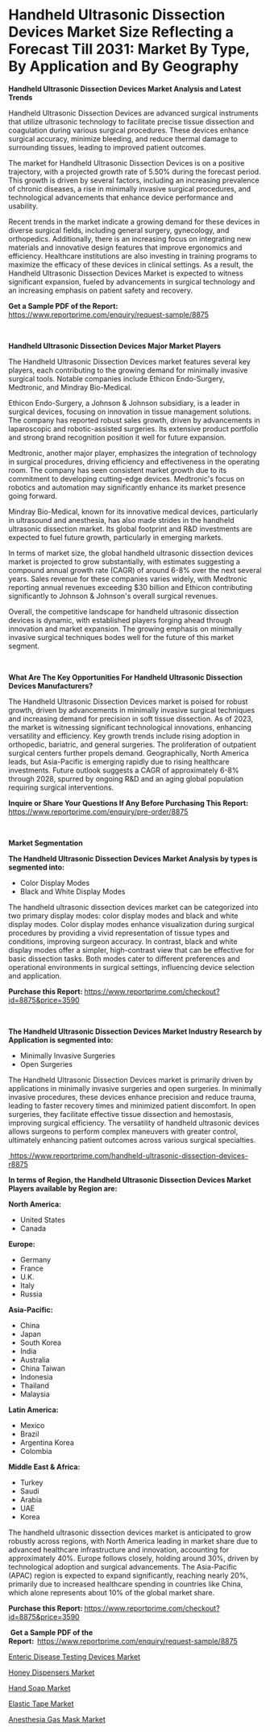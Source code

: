 <p><h1>Handheld Ultrasonic Dissection Devices Market Size Reflecting a Forecast Till 2031: Market By Type, By Application and By Geography</h1></p><p><strong>Handheld Ultrasonic Dissection Devices Market Analysis and Latest Trends</strong></p>
<p><p>Handheld Ultrasonic Dissection Devices are advanced surgical instruments that utilize ultrasonic technology to facilitate precise tissue dissection and coagulation during various surgical procedures. These devices enhance surgical accuracy, minimize bleeding, and reduce thermal damage to surrounding tissues, leading to improved patient outcomes. </p><p>The market for Handheld Ultrasonic Dissection Devices is on a positive trajectory, with a projected growth rate of 5.50% during the forecast period. This growth is driven by several factors, including an increasing prevalence of chronic diseases, a rise in minimally invasive surgical procedures, and technological advancements that enhance device performance and usability. </p><p>Recent trends in the market indicate a growing demand for these devices in diverse surgical fields, including general surgery, gynecology, and orthopedics. Additionally, there is an increasing focus on integrating new materials and innovative design features that improve ergonomics and efficiency. Healthcare institutions are also investing in training programs to maximize the efficacy of these devices in clinical settings. As a result, the Handheld Ultrasonic Dissection Devices Market is expected to witness significant expansion, fueled by advancements in surgical technology and an increasing emphasis on patient safety and recovery.</p></p>
<p><strong>Get a Sample PDF of the Report:&nbsp;</strong> <a href="https://www.reportprime.com/enquiry/request-sample/8875?utm_campaign=40&utm_medium=2&utm_source=Github&utm_content=ia&utm_term=16112024&utm_id=handheld-ultrasonic-dissection-devices">https://www.reportprime.com/enquiry/request-sample/8875</a></p>
<p>&nbsp;</p>
<p><strong>Handheld Ultrasonic Dissection Devices Major Market Players</strong></p>
<p><p>The Handheld Ultrasonic Dissection Devices market features several key players, each contributing to the growing demand for minimally invasive surgical tools. Notable companies include Ethicon Endo-Surgery, Medtronic, and Mindray Bio-Medical.</p><p>Ethicon Endo-Surgery, a Johnson & Johnson subsidiary, is a leader in surgical devices, focusing on innovation in tissue management solutions. The company has reported robust sales growth, driven by advancements in laparoscopic and robotic-assisted surgeries. Its extensive product portfolio and strong brand recognition position it well for future expansion.</p><p>Medtronic, another major player, emphasizes the integration of technology in surgical procedures, driving efficiency and effectiveness in the operating room. The company has seen consistent market growth due to its commitment to developing cutting-edge devices. Medtronic's focus on robotics and automation may significantly enhance its market presence going forward.</p><p>Mindray Bio-Medical, known for its innovative medical devices, particularly in ultrasound and anesthesia, has also made strides in the handheld ultrasonic dissection market. Its global footprint and R&D investments are expected to fuel future growth, particularly in emerging markets.</p><p>In terms of market size, the global handheld ultrasonic dissection devices market is projected to grow substantially, with estimates suggesting a compound annual growth rate (CAGR) of around 6-8% over the next several years. Sales revenue for these companies varies widely, with Medtronic reporting annual revenues exceeding $30 billion and Ethicon contributing significantly to Johnson & Johnson's overall surgical revenues.</p><p>Overall, the competitive landscape for handheld ultrasonic dissection devices is dynamic, with established players forging ahead through innovation and market expansion. The growing emphasis on minimally invasive surgical techniques bodes well for the future of this market segment.</p></p>
<p>&nbsp;</p>
<p><strong>What Are The Key Opportunities For Handheld Ultrasonic Dissection Devices Manufacturers?</strong></p>
<p><p>The Handheld Ultrasonic Dissection Devices market is poised for robust growth, driven by advancements in minimally invasive surgical techniques and increasing demand for precision in soft tissue dissection. As of 2023, the market is witnessing significant technological innovations, enhancing versatility and efficiency. Key growth trends include rising adoption in orthopedic, bariatric, and general surgeries. The proliferation of outpatient surgical centers further propels demand. Geographically, North America leads, but Asia-Pacific is emerging rapidly due to rising healthcare investments. Future outlook suggests a CAGR of approximately 6-8% through 2028, spurred by ongoing R&D and an aging global population requiring surgical interventions.</p></p>
<p><strong>Inquire or Share Your Questions If Any Before Purchasing This Report:</strong> <a href="https://www.reportprime.com/enquiry/pre-order/8875?utm_campaign=40&utm_medium=2&utm_source=Github&utm_content=ia&utm_term=16112024&utm_id=handheld-ultrasonic-dissection-devices">https://www.reportprime.com/enquiry/pre-order/8875</a></p>
<p>&nbsp;</p>
<p><strong>Market Segmentation</strong></p>
<p><strong>The Handheld Ultrasonic Dissection Devices Market Analysis by types is segmented into:</strong></p>
<p><ul><li>Color Display Modes</li><li>Black and White Display Modes</li></ul></p>
<p><p>The handheld ultrasonic dissection devices market can be categorized into two primary display modes: color display modes and black and white display modes. Color display modes enhance visualization during surgical procedures by providing a vivid representation of tissue types and conditions, improving surgeon accuracy. In contrast, black and white display modes offer a simpler, high-contrast view that can be effective for basic dissection tasks. Both modes cater to different preferences and operational environments in surgical settings, influencing device selection and application.</p></p>
<p><strong>Purchase this Report:&nbsp;</strong><a href="https://www.reportprime.com/checkout?id=8875&price=3590&utm_campaign=40&utm_medium=2&utm_source=Github&utm_content=ia&utm_term=16112024&utm_id=handheld-ultrasonic-dissection-devices">https://www.reportprime.com/checkout?id=8875&price=3590</a></p>
<p>&nbsp;</p>
<p><strong>The Handheld Ultrasonic Dissection Devices Market Industry Research by Application is segmented into:</strong></p>
<p><ul><li>Minimally Invasive Surgeries</li><li>Open Surgeries</li></ul></p>
<p><p>The Handheld Ultrasonic Dissection Devices market is primarily driven by applications in minimally invasive surgeries and open surgeries. In minimally invasive procedures, these devices enhance precision and reduce trauma, leading to faster recovery times and minimized patient discomfort. In open surgeries, they facilitate effective tissue dissection and hemostasis, improving surgical efficiency. The versatility of handheld ultrasonic devices allows surgeons to perform complex maneuvers with greater control, ultimately enhancing patient outcomes across various surgical specialties.</p></p>
<p><a href="https://www.reportprime.com/handheld-ultrasonic-dissection-devices-r8875?utm_campaign=40&utm_medium=2&utm_source=Github&utm_content=ia&utm_term=16112024&utm_id=handheld-ultrasonic-dissection-devices">&nbsp;https://www.reportprime.com/handheld-ultrasonic-dissection-devices-r8875</a></p>
<p><strong>In terms of Region, the Handheld Ultrasonic Dissection Devices Market Players available by Region are:</strong></p>
<p>
    <p> <strong> North America: </strong>
        <ul>
            <li>United States</li>
            <li>Canada</li>
        </ul>
        </p> 
    <p> <strong> Europe: </strong>
        <ul>
            <li>Germany</li>
            <li>France</li>
            <li>U.K.</li>
            <li>Italy</li>
            <li>Russia</li>
        </ul>
        </p> 
    <p> <strong> Asia-Pacific: </strong>
        <ul>
            <li>China</li>
            <li>Japan</li>
            <li>South Korea</li>
            <li>India</li>
            <li>Australia</li>
            <li>China Taiwan</li>
            <li>Indonesia</li>
            <li>Thailand</li>
            <li>Malaysia</li>
        </ul>
        </p> 
    <p> <strong> Latin America: </strong>
        <ul>
            <li>Mexico</li>
            <li>Brazil</li>
            <li>Argentina Korea</li>
            <li>Colombia</li>
        </ul>
        </p> 
    <p> <strong> Middle East & Africa: </strong>
        <ul>
            <li>Turkey</li>
            <li>Saudi</li>
            <li>Arabia</li>
            <li>UAE</li>
            <li>Korea</li>
        </ul>
    </p>
    </p>
<p><p>The handheld ultrasonic dissection devices market is anticipated to grow robustly across regions, with North America leading in market share due to advanced healthcare infrastructure and innovation, accounting for approximately 40%. Europe follows closely, holding around 30%, driven by technological adoption and surgical advancements. The Asia-Pacific (APAC) region is expected to expand significantly, reaching nearly 20%, primarily due to increased healthcare spending in countries like China, which alone represents about 10% of the global market share.</p></p>
<p><strong>Purchase this Report: </strong><a href="https://www.reportprime.com/checkout?id=8875&price=3590&utm_campaign=40&utm_medium=2&utm_source=Github&utm_content=ia&utm_term=16112024&utm_id=handheld-ultrasonic-dissection-devices">https://www.reportprime.com/checkout?id=8875&price=3590</a></p>
<p>&nbsp;<strong>Get a Sample PDF of the Report:&nbsp;&nbsp;</strong><a href="https://www.reportprime.com/enquiry/request-sample/8875?utm_campaign=40&utm_medium=2&utm_source=Github&utm_content=ia&utm_term=16112024&utm_id=handheld-ultrasonic-dissection-devices">https://www.reportprime.com/enquiry/request-sample/8875</a></p>
<p><strong></strong></p>
<p><p><a href="https://github.com/abbislposival/Market-Research-Report-List-1/blob/main/enteric-disease-testing-devices-market.md?utm_campaign=40&utm_medium=2&utm_source=Github&utm_content=ia&utm_term=16112024&utm_id=handheld-ultrasonic-dissection-devices">Enteric Disease Testing Devices Market</a></p><p><a href="https://issuu.com/reportprime-2/docs/honey-dispensers-market-size-2030.p_e331e50074bc70?utm_campaign=40&utm_medium=2&utm_source=Github&utm_content=ia&utm_term=16112024&utm_id=handheld-ultrasonic-dissection-devices">Honey Dispensers Market</a></p><p><a href="https://www.linkedin.com/pulse/investing-hand-soap-market-trends-leading-products-regional-growth-dq7vc?utm_campaign=40&utm_medium=2&utm_source=Github&utm_content=ia&utm_term=16112024&utm_id=handheld-ultrasonic-dissection-devices">Hand Soap Market</a></p><p><a href="https://www.linkedin.com/pulse/comprehensive-elastic-tape-market-report-segmentation-type-application-4kuwc?utm_campaign=40&utm_medium=2&utm_source=Github&utm_content=ia&utm_term=16112024&utm_id=handheld-ultrasonic-dissection-devices">Elastic Tape Market</a></p><p><a href="https://github.com/DixieGrimes/Market-Research-Report-List-1/blob/main/anesthesia-gas-mask-market.md?utm_campaign=40&utm_medium=2&utm_source=Github&utm_content=ia&utm_term=16112024&utm_id=handheld-ultrasonic-dissection-devices">Anesthesia Gas Mask Market</a></p></p>
